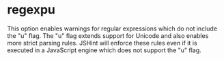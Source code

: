 # regexpu

This option enables warnings for regular expressions which do not
include the "u" flag. The "u" flag extends support for Unicode and also
enables more strict parsing rules. JSHint will enforce these rules even
if it is executed in a JavaScript engine which does not support the "u"
flag.

